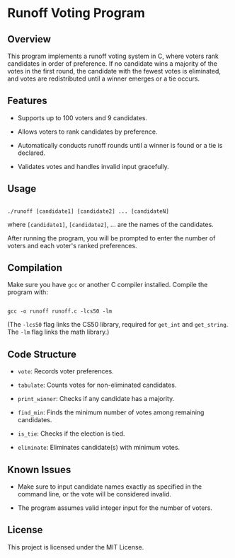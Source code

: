 # Runoff Voting Program



## Overview

This program implements a runoff voting system in C, where voters rank candidates in order of preference. If no candidate wins a majority of the votes in the first round, the candidate with the fewest votes is eliminated, and votes are redistributed until a winner emerges or a tie occurs.

## Features

- Supports up to 100 voters and 9 candidates.

- Allows voters to rank candidates by preference.

- Automatically conducts runoff rounds until a winner is found or a tie is declared.

- Validates votes and handles invalid input gracefully.

## Usage

```

./runoff [candidate1] [candidate2] ... [candidateN]

```

where `[candidate1]`, `[candidate2]`, ... are the names of the candidates.

After running the program, you will be prompted to enter the number of voters and each voter's ranked preferences.

## Compilation

Make sure you have `gcc` or another C compiler installed. Compile the program with:

```

gcc -o runoff runoff.c -lcs50 -lm

```

(The `-lcs50` flag links the CS50 library, required for `get_int` and `get_string`. The `-lm` flag links the math library.)

## Code Structure

- `vote`: Records voter preferences.

- `tabulate`: Counts votes for non-eliminated candidates.

- `print_winner`: Checks if any candidate has a majority.

- `find_min`: Finds the minimum number of votes among remaining candidates.

- `is_tie`: Checks if the election is tied.

- `eliminate`: Eliminates candidate(s) with minimum votes.

## Known Issues

- Make sure to input candidate names exactly as specified in the command line, or the vote will be considered invalid.

- The program assumes valid integer input for the number of voters.

## License

This project is licensed under the MIT License.
